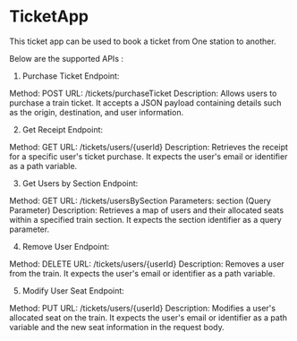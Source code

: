 # TicketApp
This ticket app can be used to book a ticket from One station to another.

Below are the supported APIs : 
1. Purchase Ticket Endpoint:

Method: POST
URL: /tickets/purchaseTicket
Description: Allows users to purchase a train ticket. It accepts a JSON payload containing details such as the origin, destination, and user information.


2. Get Receipt Endpoint:

Method: GET
URL: /tickets/users/{userId}
Description: Retrieves the receipt for a specific user's ticket purchase. It expects the user's email or identifier as a path variable.


3. Get Users by Section Endpoint:

Method: GET
URL: /tickets/usersBySection
Parameters: section (Query Parameter)
Description: Retrieves a map of users and their allocated seats within a specified train section. It expects the section identifier as a query parameter.

4. Remove User Endpoint:

Method: DELETE
URL: /tickets/users/{userId}
Description: Removes a user from the train. It expects the user's email or identifier as a path variable.

5. Modify User Seat Endpoint:

Method: PUT
URL: /tickets/users/{userId}
Description: Modifies a user's allocated seat on the train. It expects the user's email or identifier as a path variable and the new seat information in the request body.
